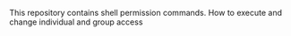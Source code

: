This repository contains shell permission commands.
How to execute and change individual and group access
